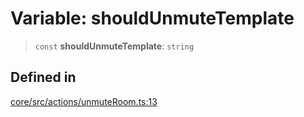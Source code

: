 # Variable: shouldUnmuteTemplate

> `const` **shouldUnmuteTemplate**: `string`

## Defined in

[core/src/actions/unmuteRoom.ts:13](https://github.com/ai16z/eliza/blob/04630632db51d7d3c06f5bec41e6fb1423e43340/core/src/actions/unmuteRoom.ts#L13)
